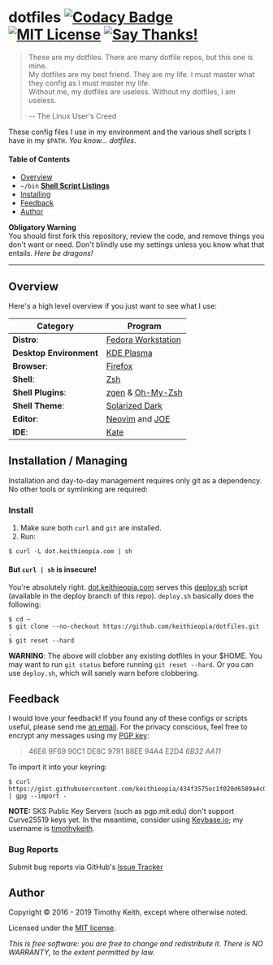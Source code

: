 # dotfiles [ ![Codacy Badge](https://api.codacy.com/project/badge/Grade/45075b8bb6664b8c82e1b5d1f707fe7c)](https://www.codacy.com/app/timothykeith/dotfiles) [![MIT License](https://img.shields.io/github/license/keithieopia/dotfiles.svg)](https://github.com/keithieopia/dotfiles/blob/master/LICENSE) [![Say Thanks!](https://img.shields.io/badge/Say%20Thanks-!-1EAEDB.svg)](https://saythanks.io/to/keithieopia)

> These are my dotfiles. There are many dotfile repos, but this one is mine.  
> My dotfiles are my best friend. They are my life. I must master what
> they config as I must master my life.  
> Without me, my dotfiles are useless. Without my dotfiles, I am useless.
>
> -- The Linux User's Creed

These config files I use in my environment and the various shell scripts
I have in my `$PATH`. *You know... dotfiles*.

#### Table of Contents
- [Overview](#overview)
- `~/bin` **[Shell Script Listings](https://github.com/keithieopia/dotfiles/tree/master/bin#dotfiles-bin)**
- [Installing](#install)
- [Feedback](#feedback)
- [Author](#author)

**Obligatory Warning**  
You should first fork this repository, review the code, and remove
things you don't want or need. Don't blindly use my settings unless you
know what that entails. *Here be dragons!*

---

## Overview
<a name="overview"></a>
Here's a high level overview if you just want to see what I use:

| Category                | Program                                                                     |
| ----------------------- | --------------------------------------------------------------------------- |
| **Distro**:             | [Fedora Workstation](https://getfedora.org/en/workstation/)                 |
| **Desktop Environment** | [KDE Plasma](https://kde.org/plasma-desktop)                                |
| **Browser**:            | [Firefox](https://www.mozilla.org/en-US/firefox/new/)                       |
| **Shell**:              | [Zsh](http://zsh.sourceforge.net/)                                          |
| **Shell Plugins**:      | [zgen](https://github.com/tarjoilija/zgen) & [Oh-My-Zsh](http://ohmyz.sh/)  |
| **Shell Theme**:        | [Solarized Dark](https://ethanschoonover.com/solarized/)                    |
| **Editor**:             | [Neovim](https://neovim.io/) and [JOE](https://joe-editor.sourceforge.io/)  |
| **IDE**:                | [Kate](https://kate-editor.org/)                                            |

## Installation / Managing
<a name="install"></a>

Installation and day-to-day management requires only git as a dependency. No
other tools or symlinking are required:


### Install

1. Make sure both `curl` and `git` are installed.
2. Run:

```console
$ curl -L dot.keithieopia.com | sh
```

#### But `curl | sh` is insecure!

You're absolutely right. [dot.keithieopia.com](http://dot.keithieopia.com) serves 
this [deploy.sh](https://github.com/keithieopia/dotfiles/blob/deploy/deploy.sh) script 
(available in the deploy branch of this repo). `deploy.sh` basically does the following:

```console
$ cd ~
$ git clone --no-checkout https://github.com/keithieopia/dotfiles.git .
$ git reset --hard
```

**WARNING**: The above will clobber any existing dotfiles in your $HOME. You may want to run `git status` 
before running `git reset --hard`. Or you can use `deploy.sh`, which will sanely warn before clobbering.


## Feedback
I would love your feedback! If you found any of these configs or scripts
useful, please send me [an email](mailto:timothykeith@gmail.com). For
the privacy conscious, feel free to encrypt any messages using my
[PGP key](https://gist.githubusercontent.com/keithieopia/434f3575ec1f020d6589a4c01dc0847e/raw/2e0749f2966ff501ee28797a926229c081f7e652/timothykeith.pub.asc):

> 46E6 9F69 90C1 DE8C 9791 88EE 94A4 E2D4 *6B32 AA11*

To import it into your keyring:
```console
$ curl https://gist.githubusercontent.com/keithieopia/434f3575ec1f020d6589a4c01dc0847e/raw/2e0749f2966ff501ee28797a926229c081f7e652/timothykeith.pub.asc | gpg --import -
```

**NOTE:** SKS Public Key Servers (such as pgp.mit.edu) don't support
Curve25519 keys yet. In the meantime, consider using
[Keybase.io](https://keybase.io/); my username is [timothykeith](https://keybase.io/timothykeith).


### Bug Reports
Submit bug reports via GitHub's [Issue Tracker](https://github.com/keithieopia/dotfiles/issues)


## Author
Copyright &copy; 2016 - 2019 Timothy Keith, except where otherwise noted.

Licensed under the [MIT license](https://github.com/keithieopia/dotfiles/blob/master/LICENSE).

*This is free software: you are free to change and redistribute it.
There is NO WARRANTY, to the extent permitted by law.*
